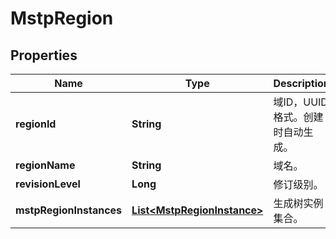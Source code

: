 
# MstpRegion

## Properties
Name | Type | Description | Notes
------------ | ------------- | ------------- | -------------
**regionId** | **String** | 域ID，UUID格式。创建时自动生成。 |  [optional]
**regionName** | **String** | 域名。 | 
**revisionLevel** | **Long** | 修订级别。 | 
**mstpRegionInstances** | [**List&lt;MstpRegionInstance&gt;**](MstpRegionInstance.md) | 生成树实例集合。 | 



